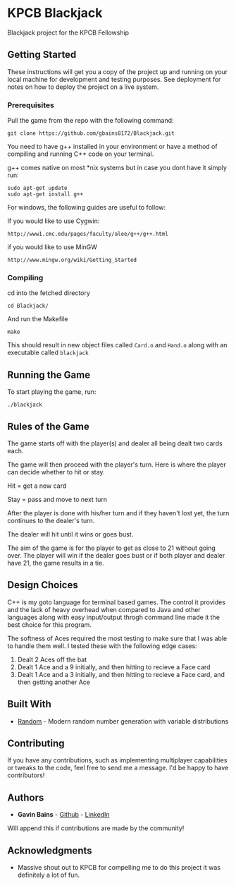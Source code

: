 # KPCB Blackjack

Blackjack project for the KPCB Fellowship

## Getting Started

These instructions will get you a copy of the project up and running on your 
local machine for development and testing purposes. See deployment for notes 
on how to deploy the project on a live system.

### Prerequisites

Pull the game from the repo with the following command:

```
git clone https://github.com/gbains8172/Blackjack.git
```

You need to have g++ installed in your environment or have a method of 
compiling and running C++ code on your terminal.

g++ comes native on most \*nix systems but in case you dont have it simply run:

```
sudo apt-get update
sudo apt-get install g++
```
For windows, the following guides are useful to follow:

If you would like to use Cygwin:
```
http://www1.cmc.edu/pages/faculty/alee/g++/g++.html
```

if you would like to use MinGW
```
http://www.mingw.org/wiki/Getting_Started
```

### Compiling

cd into the fetched directory

```
cd Blackjack/
```

And run the Makefile

```
make
```

This should result in new object files called `Card.o` and `Hand.o` along with 
an executable called `blackjack`

## Running the Game

To start playing the game, run:

```
./blackjack
```

## Rules of the Game

The game starts off with the player(s) and dealer all being dealt two cards each.

The game will then proceed with the player's turn. Here is where the player can 
decide whether to hit or stay.

Hit = get a new card

Stay = pass and move to next turn

After the player is done with his/her turn and if they haven't lost yet, the 
turn continues to the dealer's turn.

The dealer will hit until it wins or goes bust.

The aim of the game is for the player to get as close to 21 without going over. 
The player will win if the dealer goes bust or if both player and dealer have 
21, the game results in a tie. 

## Design Choices

C++ is my goto language for terminal based games. The control it provides and 
the lack of heavy overhead when compared to Java and other languages along with 
easy input/output throgh command line made it the best choice for this program.

The softness of Aces required the most testing to make sure that I was able
to handle them well. I tested these with the following edge cases:
  1. Dealt 2 Aces off the bat
  2. Dealt 1 Ace and a 9 initially, and then hitting to recieve a Face card
  3. Dealt 1 Ace and a 3 initially, and then hitting to recieve a Face card, and then getting another Ace

## Built With

* [Random](http://www.cplusplus.com/reference/random/) - Modern random number 
generation with variable distributions

## Contributing

If you have any contributions, such as implementing multiplayer capabilities or 
tweaks to the code, feel free to send me a message. 
I'd be happy to have contributors!

## Authors

* **Gavin Bains** - [Github](https://github.com/gbains8172) - [LinkedIn](https://linkedin.com/in/bainsgavin)

Will append this if contributions are made by the community!


## Acknowledgments

* Massive shout out to KPCB for compelling me to do this project it was 
definitely a lot of fun.



